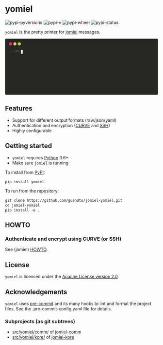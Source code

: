 # yomiel

![pypi-pyversions]
![pypi-v]
![pypi-wheel]
![pypi-status]

[pypi-pyversions]: https://img.shields.io/pypi/pyversions/yomiel?color=%230a66dc
[pypi-v]: https://img.shields.io/pypi/v/yomiel?color=%230a66dc
[pypi-wheel]: https://img.shields.io/pypi/wheel/yomiel?color=%230a66dc
[pypi-status]: https://img.shields.io/pypi/status/yomiel?color=%230a66dc

`yomiel` is the pretty printer for [jomiel] messages.

![Example (yomiel)](./docs/demo.svg)

## Features

- Support for different output formats (raw/json/yaml)
- Authentication and encryption ([CURVE] and [SSH])
- Highly configurable

## Getting started

- `yomiel` requires [Python] 3.6+
- Make sure `jomiel` is running

To install from [PyPI]:

```shell
pip install yomiel
```

To run from the repository:

```shell
git clone https://github.com/guendto/jomiel-yomiel.git
cd jomiel-yomiel
pip install -e .
```

## HOWTO

### Authenticate and encrypt using CURVE (or SSH)

See (jomiel) [HOWTO].

## License

`yomiel` is licensed under the [Apache License version 2.0][aplv2].

## Acknowledgements

`yomiel` uses [pre-commit] and its many hooks to lint and format the
project files. See the .pre-commit-config.yaml file for details.

### Subprojects (as git subtrees)

- [src/yomiel/comm/](src/yomiel/comm/) of [jomiel-comm]
- [src/yomiel/kore/](src/yomiel/kore/) of [jomiel-kore]

[python]: https://www.python.org/about/gettingstarted/
[jomiel-comm]: https://github.com/guendto/jomiel-comm/
[jomiel-kore]: https://github.com/guendto/jomiel-kore/
[howto]: https://github.com/guendto/jomiel/#howto
[jomiel]: https://github.com/guendto/jomiel/
[aplv2]: https://www.tldrlegal.com/l/apache2
[ssh]: https://en.wikipedia.org/wiki/Ssh
[pre-commit]: https://pre-commit.com/
[curve]: http://curvezmq.org/
[pypi]: https://pypi.org/
